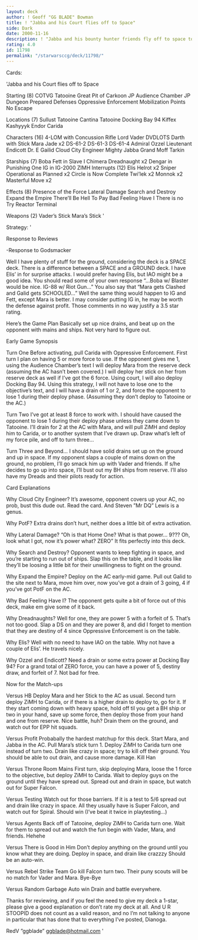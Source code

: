 ```yaml
---
layout: deck
author: ! Geoff "GG BLADE" Bowman
title: ! "Jabba and his Court flies off to Space"
side: Dark
date: 2000-11-16
description: ! "Jabba and his bounty hunter friends fly off to space to kill the rebels, and drain them to death."
rating: 4.0
id: 11798
permalink: "/starwarsccg/deck/11798/"
---
```

Cards: 

'Jabba and his Court flies off to Space


Starting (8)
COTVG
Tatooine Great Pit of Carkoon
JP Audience Chamber
JP Dungeon
Prepared Defenses
Oppressive Enforcement
Mobilization Points
No Escape

Locations (7)
Sullust
Tatooine Cantina
Tatooine Docking Bay 94
Kiffex
Kashyyyk
Endor
Carida

Characters (16)
4-LOM with Concussion Rifle
Lord Vader
DVDLOTS
Darth with Stick
Mara Jade x2
DS-61-2
DS-61-3
DS-61-4
Admiral Ozzel
Lieutenant Endicott
Dr. E
Gailid
Cloud City Engineer
Mighty Jabba
Grand Moff Tarkin

Starships (7)
Boba Fett in Slave I
Chimera
Dreadnaught x2
Dengar in Punishing One
IG in IG-2000
ZIMH
Interrupts (12)
Elis Helrot x2
Sniper
Operational as Planned x2
Circle is Now Complete
Twi’lek x2
Monnok x2
Masterful Move x2

Effects (8)
Presence of the Force
Lateral Damage
Search and Destroy
Expand the Empire
There’ll Be Hell To Pay
Bad Feeling Have I
There is no Try
Reactor Terminal

Weapons (2)
Vader’s Stick
Mara’s Stick '

Strategy: '

Response to Reviews

-Response to Godsmacker

Well I have plenty of stuff for the ground, considering the deck is a SPACE deck.  There is a difference between a SPACE and a GROUND deck.  I have Elis’ in for surprise attacks.  I would prefer having Elis, but IAO might be a good idea.  You should read some of your own response “…Boba w/ Blaster would be nice. IG-88 w/ Riot Gun…”  You also say that “Mara gets Clashed and Galid gets SCHOOLED…”	Well the same thing would happen to IG and Fett, except Mara is better.  I may consider putting IG in, he may be worth the defense against profit.  Those comments in no way justify a 3.5 star rating.

Here’s the Game Plan
     Basically set up nice drains,  and beat up on the opponent with mains and ships.  Not very hard to figure out.


Early Game Synopsis

Turn One  Before activating, pull Carida with Oppressive Enforcement. First turn I plan on having 5 or more force to use.  If the opponent gives me 1, using the Audience Chamber’s text I will deploy Mara from the reserve deck (assuming the AC hasn’t been covered.)  I will deploy her stick on her from reserve deck as well if I’ve got the 6 force.	Using court, I will also deploy Docking Bay 94.  Using this strategy, I will not have to lose one to the objective’s text, and I will have a drain of 1 or 2, and force the opponent to lose 1 during their deploy phase. (Assuming they don’t deploy to Tatooine or the AC.)

Turn Two  I’ve got at least 8 force to work with.  I should have caused the opponent to lose 1 during their deploy phase unless they came down to Tatooine.  I’ll drain for 2 at the AC with Mara, and will pull ZiMH and deploy him to Carida, or to another system that I’ve drawn up.  Draw what’s left of my force pile, and off to turn three…

Turn Three and Beyond…  I should have solid drains set up on the ground and up in space.	If my opponent slaps a couple of mains down on the ground, no problem, I’ll go smack him up with Vader and friends.  If s/he decides to go up into space, I’ll bust out my BH ships from reserve.  I’ll also have my Dreads and their pilots ready for action.


Card Explanations

Why Cloud City Engineer?  It’s awesome, opponent covers up your AC, no prob, bust this dude out.	Read the card.	And Steven ”Mr DQ” Lewis  is a genus.

Why PotF?  Extra drains don’t hurt, neither does a little bit of extra activation.

Why Lateral Damage?  “Oh is that Home One?  What is that power… 9???  Oh, look what I got, now it’s power what? ZERO”  It fits perfectly into this deck.

Why Search and Destroy?  Opponent wants to keep fighting in space, and you’re starting to run out of ships.  Slap this on the table, and it looks like they’ll be loosing a little bit for their unwillingness to fight on the ground.

Why Expand the Empire? Deploy on the AC early-mid game.  Pull out Galid to the site next to Mara, move him over, now you’ve got a drain of 3 going, 4 if you’ve got PotF on the AC.

Why Bad Feeling Have I?  The opponent gets quite a bit of force out of this deck, make em give some of it back.

Why Dreadnaughts?  Well for one, they are power 5 with a forfeit of 5.	That’s not too good.  Slap a DS on and they are power 8, and did I forget to mention that they are destiny of 4 since Oppressive Enforcement is on the table.

Why Elis?  Well with no need to have IAO on the table.	Why not have a couple of Elis’.  He travels nicely.

Why Ozzel and Endicott?  Need a drain or some extra power at Docking Bay 94?  For a grand total of ZERO force, you can have a power of 5, destiny draw, and forfeit of 7.  Not bad for free.


Now for the Match-ups

Versus HB  Deploy Mara and her Stick to the AC as usual.  Second turn deploy ZiMH to Carida, or if there is a higher drain to deploy to, go for it.  If they start coming down with heavy space, hold off til you get a BH ship or two in your hand, save up some force, then deploy those from your hand and one from reserve.  Nice battle, huh?  Drain them on the ground, and watch out for EPP hit squads.

Versus Profit	Probabally the hardest matchup for this deck.  Start Mara, and Jabba in the AC.  Pull Mara’s stick turn 1.  Deploy ZiMH to Carida turn one instead of turn two.  Drain like crazy in space; try to kill off their ground.  You should be able to out drain, and cause more damage.  Kill Han

Versus Throne Room Mains First turn, skip deploying Mara, loose the 1 force to the objective, but deploy ZiMH to Carida.  Wait to deploy guys on the ground until they have spread out.  Spread out and drain in space, but watch out for Super Falcon.

Versus Testing  Watch out for those barriers.	If it is a test to 5/6 spread out and drain like crazy in space.  All they usually have is Super Falcon, and watch out for Spiral.  Should win (I’ve beat it twice in playtesting…)

Versus Agents	Back off of Tatooine, deploy ZiMH to Carida turn one.  Wait for them to spread out and watch the fun begin with Vader, Mara, and friends. Hehehe

Versus There is Good in Him  Don’t deploy anything on the ground until you know what they are doing.  Deploy in space, and drain like crazzzy  Should be an auto-win.

Versus Rebel Strike Team  Go kill Falcon turn two.  Their puny scouts will be no match for Vader and Mara. Bye-Bye

Versus Random Garbage	Auto win Drain and battle everywhere.


Thanks for reviewing, and if you feel the need to give my deck a 1-star, please give a good explanation or don’t rate my deck at all.  And U R STOOPID does not count as a valid reason, and no I’m not talking to anyone in particular that has done that to everything I’ve posted, Dianoga.

RedV ”ggblade”
ggblade@hotmail.com	'
